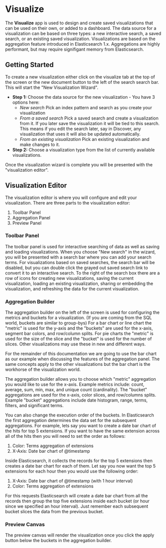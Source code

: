 # Visualize

The **Visualize** app is used to design and create saved visualizations that can be used on their own, or added to a dashboard. The data source for a visualization can be based on three types: a new interactive search, a saved search, or an existing saved visualization. Visualizations are based on the aggregation feature introduced in Elasticsearch 1.x. Aggregations are highly performant, but may require signifigant memory from Elasticsearch.

## Getting Started

To create a new visualization either click on the visualize tab at the top of the screen or the new document button to the left of the search search bar. This will start the "New Visualization Wizard".

- **Step 1:** Choose the data source for the new visualization - You have 3 options here:
  - *New search* Pick an index pattern and search as you create your visualization
  - *From a saved search* Pick a saved search and create a visualization from it. If you later save the visualization it will be tied to this search. This means if you edit the search later, say in Discover, any visualization that uses it will also be updated automatically.
  - *From an existing visualization* Pick an existing visualization and make changes to it.
- **Step 2:** Choose a visualization type from the list of currently available visualizations.

Once the visualization wizard is complete you will be presented with the "visualization editor".

## Visualization Editor

The visualization editor is where you will configure and edit your visualization. There are three parts to the visualization editor:

1. Toolbar Panel
1. Aggregation Panel
1. Preview Panel

### Toolbar Panel

The toolbar panel is used for interactive searching of data as well as saving and loading visualizations. When you choose "New search" in the wizard, you will be presented with a search bar where you can add your search terms. For visualizations based on saved searches, the search bar will be disabled, but you can double click the grayed out saved search link to convert it to an interactive search. To the right of the search box there are a row of icons for creating new visualizations, saving the current visualization, loading an existing visualization, sharing or embedding the visualization, and refreshing the data for the current visualization.

### Aggregation Builder

The aggregation builder on the left of the screen is used for configuring the metrics and buckets for a visualization. (If you are coming from the SQL world, buckets are similar to group-bys) For a bar chart or line chart the "metric" is used for the y-axis and the "buckets" are used for the x-axis, segment bar colors, and row/column splits. For pie charts the "metric" is used for the size of the slice and the "bucket" is used for the number of slices. Other visualizations may use these in new and different ways.

For the remainder of this documentation we are going to use the bar chart as our example when discussing the features of the aggregation panel. The same concepts apply to the other visualizations but the bar chart is the workhorse of the visualization world.

The aggregation builder allows you to choose which "metric" aggregation you would like to use for the x-axis. Example metrics include: count, average, sum, min, max, and unique count (cardinality). The "bucket" aggregations are used for the x-axis, color slices, and row/columns splits.  Example "bucket" aggregations include date histogram, range, terms, filters, and significant terms.

You can also change the execution order of the buckets. In Elasticsearch the first aggregation determines the data set for the subsequent aggregations. For example, lets say you want to create a date bar chart of the hits for top 5 extensions.  If you want to have the same extension across all of the hits then you will need to set the order as follows:

1. Color: Terms aggregation of extensions
1. X-Axis: Date bar chart of @timestamp

Inside Elasticsearch, it collects the records for the top 5 extensions then creates a date bar chart for each of them. Let say you now want the top 5 extensions for each hour then you would use the following order:

1. X-Axis: Date bar chart of @timestamp (with 1 hour interval)
1. Color: Terms aggregation of extensions

For this requests Elasticsearch will create a date bar chart from all the records then group the top five extensions inside each bucket (or hour since we specified an hour interval). Just remember each subsequent bucket slices the data from the previous bucket.

### Preview Canvas

The preview canvas will render the visualization once you click the apply button below the buckets in the aggregation builder.
